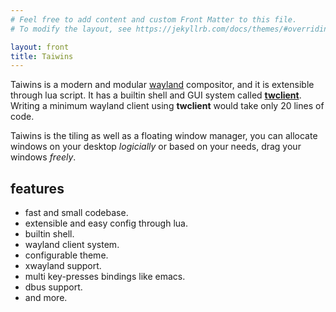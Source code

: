 ```yaml
---
# Feel free to add content and custom Front Matter to this file.
# To modify the layout, see https://jekyllrb.com/docs/themes/#overriding-theme-defaults

layout: front
title: Taiwins
---
```


Taiwins is a modern and modular [wayland](https://wayland.freedesktop.org/)
compositor, and it is extensible through lua script. It has a builtin shell and
GUI system called [**twclient**](https://github.com/taiwins/twclient). Writing a
minimum wayland client using **twclient** would take only 20 lines of code.

Taiwins is the tiling as well as a floating window manager, you can allocate
windows on your desktop *logicially* or based on your needs, drag your windows
*freely*.

## features
- fast and small codebase.
- extensible and easy config through lua.
- builtin shell.
- wayland client system.
- configurable theme.
- xwayland support.
- multi key-presses bindings like emacs.
- dbus support.
- and more.
